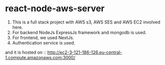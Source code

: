 # react-node-aws-server

1. This is a full stack project with AWS s3, AWS SES and AWS EC2 involved here.
2. For backend NodeJs ExpressJs framework and mongodb is used.
3. For frontend, we used NextJs.
4. Authentication service is used.

and it is hosted on ::
http://ec2-3-121-186-126.eu-central-1.compute.amazonaws.com:3000/
